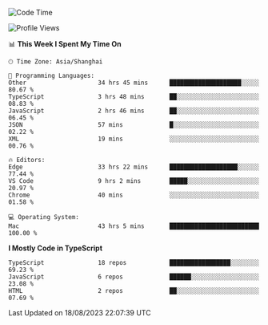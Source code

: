 <!--START_SECTION:waka-->
![Code Time](http://img.shields.io/badge/Code%20Time-5%2C008%20hrs%2044%20mins-blue)

![Profile Views](http://img.shields.io/badge/Profile%20Views-0-blue)

📊 **This Week I Spent My Time On** 

```text
🕑︎ Time Zone: Asia/Shanghai

💬 Programming Languages: 
Other                    34 hrs 45 mins      ████████████████████░░░░░   80.67 % 
TypeScript               3 hrs 48 mins       ██░░░░░░░░░░░░░░░░░░░░░░░   08.83 % 
JavaScript               2 hrs 46 mins       ██░░░░░░░░░░░░░░░░░░░░░░░   06.45 % 
JSON                     57 mins             █░░░░░░░░░░░░░░░░░░░░░░░░   02.22 % 
XML                      19 mins             ░░░░░░░░░░░░░░░░░░░░░░░░░   00.76 % 

🔥 Editors: 
Edge                     33 hrs 22 mins      ███████████████████░░░░░░   77.44 % 
VS Code                  9 hrs 2 mins        █████░░░░░░░░░░░░░░░░░░░░   20.97 % 
Chrome                   40 mins             ░░░░░░░░░░░░░░░░░░░░░░░░░   01.58 % 

💻 Operating System: 
Mac                      43 hrs 5 mins       █████████████████████████   100.00 % 
```

**I Mostly Code in TypeScript** 

```text
TypeScript               18 repos            █████████████████░░░░░░░░   69.23 % 
JavaScript               6 repos             ██████░░░░░░░░░░░░░░░░░░░   23.08 % 
HTML                     2 repos             ██░░░░░░░░░░░░░░░░░░░░░░░   07.69 % 
```




 Last Updated on 18/08/2023 22:07:39 UTC
<!--END_SECTION:waka-->
